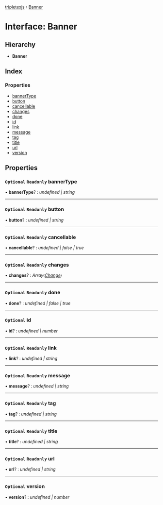 [tripletexjs](../README.md) › [Banner](banner.md)

# Interface: Banner

## Hierarchy

* **Banner**

## Index

### Properties

* [bannerType](banner.md#optional-readonly-bannertype)
* [button](banner.md#optional-readonly-button)
* [cancellable](banner.md#optional-readonly-cancellable)
* [changes](banner.md#optional-readonly-changes)
* [done](banner.md#optional-readonly-done)
* [id](banner.md#optional-id)
* [link](banner.md#optional-readonly-link)
* [message](banner.md#optional-readonly-message)
* [tag](banner.md#optional-readonly-tag)
* [title](banner.md#optional-readonly-title)
* [url](banner.md#optional-readonly-url)
* [version](banner.md#optional-version)

## Properties

### `Optional` `Readonly` bannerType

• **bannerType**? : *undefined | string*

___

### `Optional` `Readonly` button

• **button**? : *undefined | string*

___

### `Optional` `Readonly` cancellable

• **cancellable**? : *undefined | false | true*

___

### `Optional` `Readonly` changes

• **changes**? : *Array‹[Change](../modules/change.md)›*

___

### `Optional` `Readonly` done

• **done**? : *undefined | false | true*

___

### `Optional` id

• **id**? : *undefined | number*

___

### `Optional` `Readonly` link

• **link**? : *undefined | string*

___

### `Optional` `Readonly` message

• **message**? : *undefined | string*

___

### `Optional` `Readonly` tag

• **tag**? : *undefined | string*

___

### `Optional` `Readonly` title

• **title**? : *undefined | string*

___

### `Optional` `Readonly` url

• **url**? : *undefined | string*

___

### `Optional` version

• **version**? : *undefined | number*
